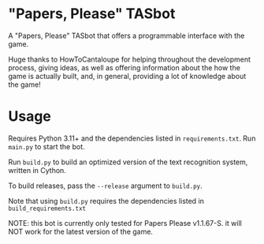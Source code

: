 # "Papers, Please" TASbot
A "Papers, Please" TASbot that offers a programmable interface with the game.

Huge thanks to HowToCantaloupe for helping throughout the development process, giving ideas, as well as offering information about the how the game is actually built, and, in general, providing a lot of knowledge about the game!

# Usage
Requires Python 3.11+ and the dependencies listed in `requirements.txt`. Run `main.py` to start the bot.

Run `build.py` to build an optimized version of the text recognition system, written in Cython. 

To build releases, pass the `--release` argument to `build.py`.

Note that using `build.py` requires the dependencies listed in `build_requirements.txt`

NOTE: this bot is currently only tested for Papers Please v1.1.67-S. it will NOT work for the latest version of the game.
